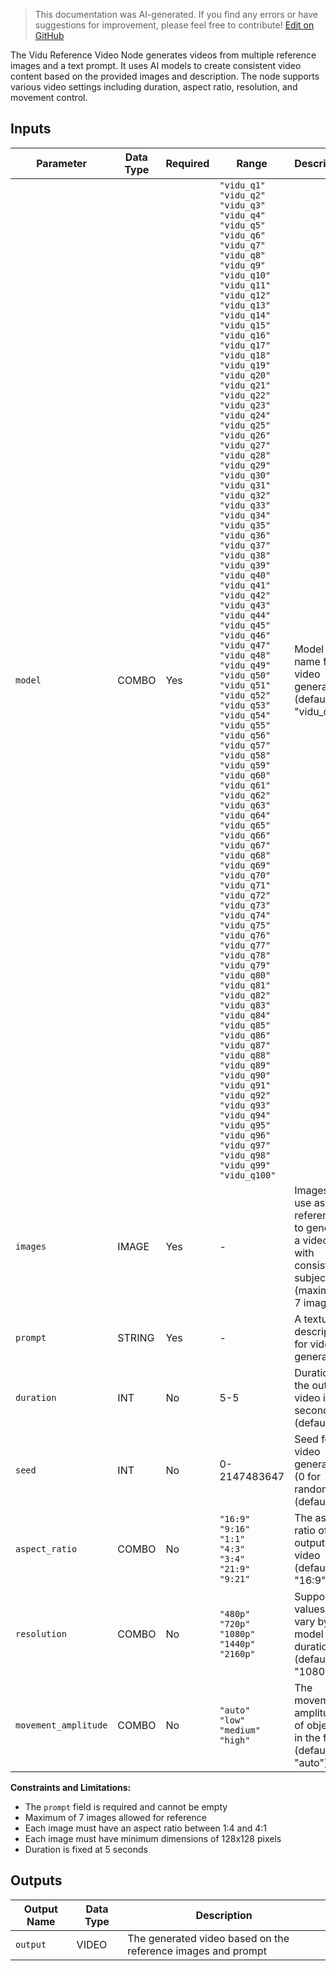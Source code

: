 > This documentation was AI-generated. If you find any errors or have suggestions for improvement, please feel free to contribute! [Edit on GitHub](https://github.com/Comfy-Org/embedded-docs/blob/main/comfyui_embedded_docs/docs/ViduReferenceVideoNode/en.md)

The Vidu Reference Video Node generates videos from multiple reference images and a text prompt. It uses AI models to create consistent video content based on the provided images and description. The node supports various video settings including duration, aspect ratio, resolution, and movement control.

## Inputs

| Parameter | Data Type | Required | Range | Description |
|-----------|-----------|----------|-------|-------------|
| `model` | COMBO | Yes | `"vidu_q1"`<br>`"vidu_q2"`<br>`"vidu_q3"`<br>`"vidu_q4"`<br>`"vidu_q5"`<br>`"vidu_q6"`<br>`"vidu_q7"`<br>`"vidu_q8"`<br>`"vidu_q9"`<br>`"vidu_q10"`<br>`"vidu_q11"`<br>`"vidu_q12"`<br>`"vidu_q13"`<br>`"vidu_q14"`<br>`"vidu_q15"`<br>`"vidu_q16"`<br>`"vidu_q17"`<br>`"vidu_q18"`<br>`"vidu_q19"`<br>`"vidu_q20"`<br>`"vidu_q21"`<br>`"vidu_q22"`<br>`"vidu_q23"`<br>`"vidu_q24"`<br>`"vidu_q25"`<br>`"vidu_q26"`<br>`"vidu_q27"`<br>`"vidu_q28"`<br>`"vidu_q29"`<br>`"vidu_q30"`<br>`"vidu_q31"`<br>`"vidu_q32"`<br>`"vidu_q33"`<br>`"vidu_q34"`<br>`"vidu_q35"`<br>`"vidu_q36"`<br>`"vidu_q37"`<br>`"vidu_q38"`<br>`"vidu_q39"`<br>`"vidu_q40"`<br>`"vidu_q41"`<br>`"vidu_q42"`<br>`"vidu_q43"`<br>`"vidu_q44"`<br>`"vidu_q45"`<br>`"vidu_q46"`<br>`"vidu_q47"`<br>`"vidu_q48"`<br>`"vidu_q49"`<br>`"vidu_q50"`<br>`"vidu_q51"`<br>`"vidu_q52"`<br>`"vidu_q53"`<br>`"vidu_q54"`<br>`"vidu_q55"`<br>`"vidu_q56"`<br>`"vidu_q57"`<br>`"vidu_q58"`<br>`"vidu_q59"`<br>`"vidu_q60"`<br>`"vidu_q61"`<br>`"vidu_q62"`<br>`"vidu_q63"`<br>`"vidu_q64"`<br>`"vidu_q65"`<br>`"vidu_q66"`<br>`"vidu_q67"`<br>`"vidu_q68"`<br>`"vidu_q69"`<br>`"vidu_q70"`<br>`"vidu_q71"`<br>`"vidu_q72"`<br>`"vidu_q73"`<br>`"vidu_q74"`<br>`"vidu_q75"`<br>`"vidu_q76"`<br>`"vidu_q77"`<br>`"vidu_q78"`<br>`"vidu_q79"`<br>`"vidu_q80"`<br>`"vidu_q81"`<br>`"vidu_q82"`<br>`"vidu_q83"`<br>`"vidu_q84"`<br>`"vidu_q85"`<br>`"vidu_q86"`<br>`"vidu_q87"`<br>`"vidu_q88"`<br>`"vidu_q89"`<br>`"vidu_q90"`<br>`"vidu_q91"`<br>`"vidu_q92"`<br>`"vidu_q93"`<br>`"vidu_q94"`<br>`"vidu_q95"`<br>`"vidu_q96"`<br>`"vidu_q97"`<br>`"vidu_q98"`<br>`"vidu_q99"`<br>`"vidu_q100"` | Model name for video generation (default: "vidu_q1") |
| `images` | IMAGE | Yes | - | Images to use as references to generate a video with consistent subjects (maximum 7 images) |
| `prompt` | STRING | Yes | - | A textual description for video generation |
| `duration` | INT | No | 5-5 | Duration of the output video in seconds (default: 5) |
| `seed` | INT | No | 0-2147483647 | Seed for video generation (0 for random) (default: 0) |
| `aspect_ratio` | COMBO | No | `"16:9"`<br>`"9:16"`<br>`"1:1"`<br>`"4:3"`<br>`"3:4"`<br>`"21:9"`<br>`"9:21"` | The aspect ratio of the output video (default: "16:9") |
| `resolution` | COMBO | No | `"480p"`<br>`"720p"`<br>`"1080p"`<br>`"1440p"`<br>`"2160p"` | Supported values may vary by model & duration (default: "1080p") |
| `movement_amplitude` | COMBO | No | `"auto"`<br>`"low"`<br>`"medium"`<br>`"high"` | The movement amplitude of objects in the frame (default: "auto") |

**Constraints and Limitations:**

- The `prompt` field is required and cannot be empty
- Maximum of 7 images allowed for reference
- Each image must have an aspect ratio between 1:4 and 4:1
- Each image must have minimum dimensions of 128x128 pixels
- Duration is fixed at 5 seconds

## Outputs

| Output Name | Data Type | Description |
|-------------|-----------|-------------|
| `output` | VIDEO | The generated video based on the reference images and prompt |
